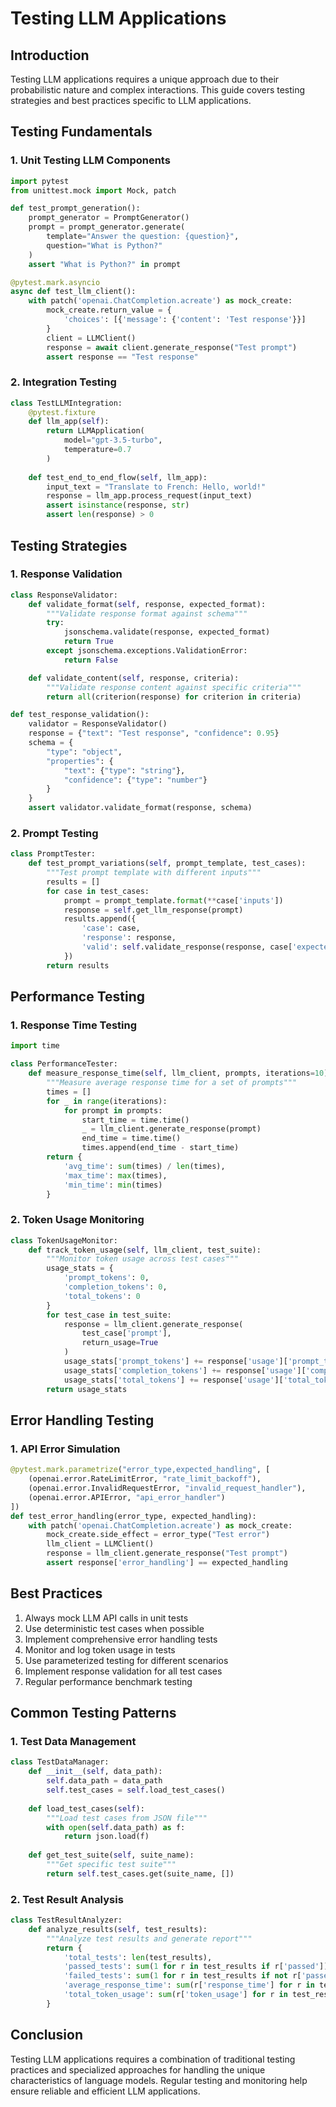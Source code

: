 # Testing LLM Applications

## Introduction

Testing LLM applications requires a unique approach due to their probabilistic nature and complex interactions. This guide covers testing strategies and best practices specific to LLM applications.

## Testing Fundamentals

### 1. Unit Testing LLM Components

```python
import pytest
from unittest.mock import Mock, patch

def test_prompt_generation():
    prompt_generator = PromptGenerator()
    prompt = prompt_generator.generate(
        template="Answer the question: {question}",
        question="What is Python?"
    )
    assert "What is Python?" in prompt

@pytest.mark.asyncio
async def test_llm_client():
    with patch('openai.ChatCompletion.acreate') as mock_create:
        mock_create.return_value = {
            'choices': [{'message': {'content': 'Test response'}}]
        }
        client = LLMClient()
        response = await client.generate_response("Test prompt")
        assert response == "Test response"
```

### 2. Integration Testing

```python
class TestLLMIntegration:
    @pytest.fixture
    def llm_app(self):
        return LLMApplication(
            model="gpt-3.5-turbo",
            temperature=0.7
        )
    
    def test_end_to_end_flow(self, llm_app):
        input_text = "Translate to French: Hello, world!"
        response = llm_app.process_request(input_text)
        assert isinstance(response, str)
        assert len(response) > 0
```

## Testing Strategies

### 1. Response Validation

```python
class ResponseValidator:
    def validate_format(self, response, expected_format):
        """Validate response format against schema"""
        try:
            jsonschema.validate(response, expected_format)
            return True
        except jsonschema.exceptions.ValidationError:
            return False

    def validate_content(self, response, criteria):
        """Validate response content against specific criteria"""
        return all(criterion(response) for criterion in criteria)

def test_response_validation():
    validator = ResponseValidator()
    response = {"text": "Test response", "confidence": 0.95}
    schema = {
        "type": "object",
        "properties": {
            "text": {"type": "string"},
            "confidence": {"type": "number"}
        }
    }
    assert validator.validate_format(response, schema)
```

### 2. Prompt Testing

```python
class PromptTester:
    def test_prompt_variations(self, prompt_template, test_cases):
        """Test prompt template with different inputs"""
        results = []
        for case in test_cases:
            prompt = prompt_template.format(**case['inputs'])
            response = self.get_llm_response(prompt)
            results.append({
                'case': case,
                'response': response,
                'valid': self.validate_response(response, case['expected'])
            })
        return results
```

## Performance Testing

### 1. Response Time Testing

```python
import time

class PerformanceTester:
    def measure_response_time(self, llm_client, prompts, iterations=10):
        """Measure average response time for a set of prompts"""
        times = []
        for _ in range(iterations):
            for prompt in prompts:
                start_time = time.time()
                _ = llm_client.generate_response(prompt)
                end_time = time.time()
                times.append(end_time - start_time)
        return {
            'avg_time': sum(times) / len(times),
            'max_time': max(times),
            'min_time': min(times)
        }
```

### 2. Token Usage Monitoring

```python
class TokenUsageMonitor:
    def track_token_usage(self, llm_client, test_suite):
        """Monitor token usage across test cases"""
        usage_stats = {
            'prompt_tokens': 0,
            'completion_tokens': 0,
            'total_tokens': 0
        }
        for test_case in test_suite:
            response = llm_client.generate_response(
                test_case['prompt'],
                return_usage=True
            )
            usage_stats['prompt_tokens'] += response['usage']['prompt_tokens']
            usage_stats['completion_tokens'] += response['usage']['completion_tokens']
            usage_stats['total_tokens'] += response['usage']['total_tokens']
        return usage_stats
```

## Error Handling Testing

### 1. API Error Simulation

```python
@pytest.mark.parametrize("error_type,expected_handling", [
    (openai.error.RateLimitError, "rate_limit_backoff"),
    (openai.error.InvalidRequestError, "invalid_request_handler"),
    (openai.error.APIError, "api_error_handler")
])
def test_error_handling(error_type, expected_handling):
    with patch('openai.ChatCompletion.acreate') as mock_create:
        mock_create.side_effect = error_type("Test error")
        llm_client = LLMClient()
        response = llm_client.generate_response("Test prompt")
        assert response['error_handling'] == expected_handling
```

## Best Practices

1. Always mock LLM API calls in unit tests
2. Use deterministic test cases when possible
3. Implement comprehensive error handling tests
4. Monitor and log token usage in tests
5. Use parameterized testing for different scenarios
6. Implement response validation for all test cases
7. Regular performance benchmark testing

## Common Testing Patterns

### 1. Test Data Management

```python
class TestDataManager:
    def __init__(self, data_path):
        self.data_path = data_path
        self.test_cases = self.load_test_cases()
    
    def load_test_cases(self):
        """Load test cases from JSON file"""
        with open(self.data_path) as f:
            return json.load(f)
    
    def get_test_suite(self, suite_name):
        """Get specific test suite"""
        return self.test_cases.get(suite_name, [])
```

### 2. Test Result Analysis

```python
class TestResultAnalyzer:
    def analyze_results(self, test_results):
        """Analyze test results and generate report"""
        return {
            'total_tests': len(test_results),
            'passed_tests': sum(1 for r in test_results if r['passed']),
            'failed_tests': sum(1 for r in test_results if not r['passed']),
            'average_response_time': sum(r['response_time'] for r in test_results) / len(test_results),
            'total_token_usage': sum(r['token_usage'] for r in test_results)
        }
```

## Conclusion

Testing LLM applications requires a combination of traditional testing practices and specialized approaches for handling the unique characteristics of language models. Regular testing and monitoring help ensure reliable and efficient LLM applications.